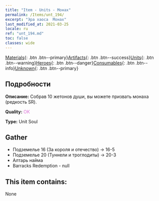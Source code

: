 ```yaml
---
title: "Item - Units - Монах"
permalink: /Items/unt_194/
excerpt: "Эра хаоса  Монах"
last_modified_at: 2021-03-25
locale: ru
ref: "unt_194.md"
toc: false
classes: wide
---
```

 [Materials](/ru/Items/){: .btn .btn--primary}[Artifacts](/ru/Items/Artifacts/){: .btn .btn--success}[Units](/ru/Items/Units/){: .btn .btn--warning}[Heroes](/ru/Items/Heroes/){: .btn .btn--danger}[Consumables](/ru/Items/Consumables/){: .btn .btn--info}[Unknown](/ru/Items/Unknown/){: .btn .btn--primary}

## Подробности
 **Описание:** Собрав 10 жетонов души, вы можете призвать монаха (редкость SR).

 **Quality:** <span style="color: #DA70D6">OK</span>

 **Type:** Unit Soul

## Gather

*    Подземелье 16 (За короля и отечество) -> 16-5 
*    Подземелье 20 (Туннели и троглодиты) -> 20-3 
*    Алтарь найма 
*    Barracks Redemption - null 

## This item contains:

  None

